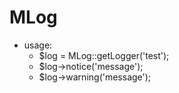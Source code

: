 # MLog
* usage:
  - $log = MLog::getLogger('test');
  - $log->notice('message');
  - $log->warning('message');
